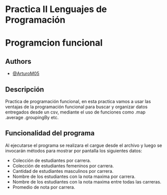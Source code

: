 
# Practica II Lenguajes de Programación
# Programcion funcional

## Authors

- [@ArturoM05](https://github.com/ArturoM05)


## Descripción
Practica de programación funcional, en esta practica vamos a usar las ventajas de la programación funcional para buscar y organizar datos entregados desde un csv, mediante el uso de funciones como .map .average .groupingBy etc.

## Funcionalidad del programa

Al ejecutarse el programa se realizara el cargue desde el archivo y luego se invocarán métodos para mostrar por pantalla los siguientes datos:

* Colección de estudiantes por carrera.
* Colección de estudiantes femeninos por carrera.
* Cantidad de estudiantes masculinos por carrera.
* Nombre de los estudiantes con la nota maxima por carrera.
* Nombre de los estudiantes con la nota maxima entre todas las carreras.
* Promedio de nota por carrera.